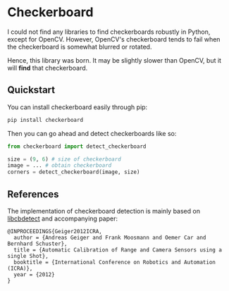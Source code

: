 # Checkerboard

I could not find any libraries to find checkerboards robustly in Python, except for OpenCV.
However, OpenCV's checkerboard tends to fail when the checkerboard is somewhat blurred or rotated.

Hence, this library was born. It may be slightly slower than OpenCV, but it will **find** that checkerboard.

## Quickstart

You can install checkerboard easily through pip:
```bash
pip install checkerboard
```

Then you can go ahead and detect checkerboards like so:
```python
from checkerboard import detect_checkerboard

size = (9, 6) # size of checkerboard
image = ... # obtain checkerboard
corners = detect_checkerboard(image, size)
```

## References

The implementation of checkerboard detection is mainly based on [libcbdetect](http://www.cvlibs.net/software/libcbdetect/) 
and accompanying paper:
```
@INPROCEEDINGS{Geiger2012ICRA,
  author = {Andreas Geiger and Frank Moosmann and Oemer Car and Bernhard Schuster},
  title = {Automatic Calibration of Range and Camera Sensors using a single Shot},
  booktitle = {International Conference on Robotics and Automation (ICRA)},
  year = {2012}
} 
```

